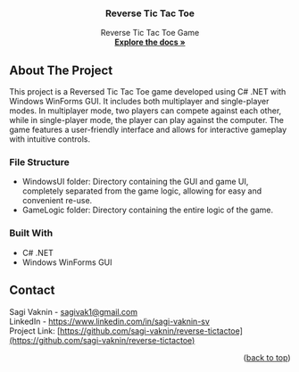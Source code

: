 <a name="readme-top"></a>

<h3 align="center">Reverse Tic Tac Toe</h3>

  <p align="center">
   Reverse Tic Tac Toe Game
    <br />
    <a href="https://github.com/sagi-vaknin/reverse-tictactoe"><strong>Explore the docs »</strong></a>
  </p>
</div>

## About The Project
This project is a Reversed Tic Tac Toe game developed using C# .NET with Windows WinForms GUI. 
It includes both multiplayer and single-player modes. In multiplayer mode, two players can compete against each other, while in single-player mode, the player can play against the computer. The game features a user-friendly interface and allows for interactive gameplay with intuitive controls.


### File Structure
* WindowsUI folder: Directory containing the GUI and game UI, completely separated from the game logic, allowing for easy and convenient re-use.
* GameLogic folder: Directory containing the entire logic of the game.


### Built With
* C# .NET
* Windows WinForms GUI

  
## Contact
Sagi Vaknin - sagivak1@gmail.com <br>
LinkedIn  - https://www.linkedin.com/in/sagi-vaknin-sv <br>
Project Link: [https://github.com/sagi-vaknin/reverse-tictactoe](https://github.com/sagi-vaknin/reverse-tictactoe)


<p align="right">(<a href="#readme-top">back to top</a>)</p>


